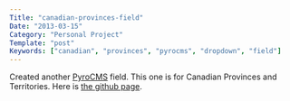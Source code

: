```yaml
---
Title: "canadian-provinces-field"
Date: "2013-03-15"
Category: "Personal Project"
Template: "post"
Keywords: ["canadian", "provinces", "pyrocms", "dropdown", "field"]
---
```


Created another [PyroCMS](http://pyrocms.com "PyroCMS website") field.
This one is for Canadian Provinces and Territories. Here is [the github
page](https://github.com/james2doyle/canadian-provinces-field "canadian-provinces-field").
